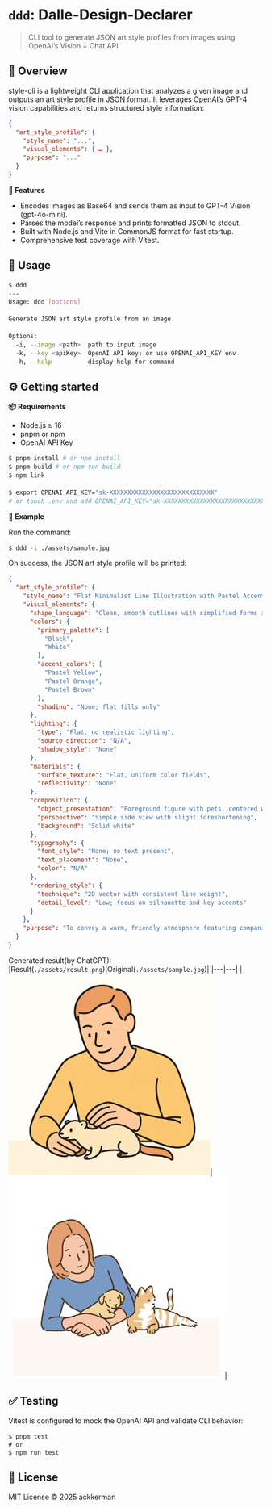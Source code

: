 # `ddd`: Dalle-Design-Declarer

> CLI tool to generate JSON art style profiles from images using OpenAI’s Vision + Chat API

## 🎯 Overview

style-cli is a lightweight CLI application that analyzes a given image and outputs an art style profile in JSON format. It leverages OpenAI’s GPT-4 vision capabilities and returns structured style information:

```json
{
  "art_style_profile": {
    "style_name": "...",
    "visual_elements": { … },
    "purpose": "..."
  }
}
```



**🚀 Features**

- Encodes images as Base64 and sends them as input to GPT-4 Vision (gpt-4o-mini).
- Parses the model’s response and prints formatted JSON to stdout.
- Built with Node.js and Vite in CommonJS format for fast startup.
- Comprehensive test coverage with Vitest.



## 📖 Usage

```bash
$ ddd
---
Usage: ddd [options]

Generate JSON art style profile from an image

Options:
  -i, --image <path>  path to input image
  -k, --key <apiKey>  OpenAI API key; or use OPENAI_API_KEY env
  -h, --help          display help for command
```

## ⚙️ Getting started

**📦 Requirements**

- Node.js ≥ 16
- pnpm or npm
- OpenAI API Key


```bash
$ pnpm install # or npm install
$ pnpm build # or npm run build
$ npm link

$ export OPENAI_API_KEY="sk-XXXXXXXXXXXXXXXXXXXXXXXXXXXXX"
# or touch .env and add OPENAI_API_KEY="sk-XXXXXXXXXXXXXXXXXXXXXXXXXXXXX"
```


**📖 Example**

Run the command:

```bash
$ ddd -i ./assets/sample.jpg
```

On success, the JSON art style profile will be printed:

```json
{
  "art_style_profile": {
    "style_name": "Flat Minimalist Line Illustration with Pastel Accents",
    "visual_elements": {
      "shape_language": "Clean, smooth outlines with simplified forms and minimal details",
      "colors": {
        "primary_palette": [
          "Black",
          "White"
        ],
        "accent_colors": [
          "Pastel Yellow",
          "Pastel Orange",
          "Pastel Brown"
        ],
        "shading": "None; flat fills only"
      },
      "lighting": {
        "type": "Flat, no realistic lighting",
        "source_direction": "N/A",
        "shadow_style": "None"
      },
      "materials": {
        "surface_texture": "Flat, uniform color fields",
        "reflectivity": "None"
      },
      "composition": {
        "object_presentation": "Foreground figure with pets, centered with clear negative space",
        "perspective": "Simple side view with slight foreshortening",
        "background": "Solid white"
      },
      "typography": {
        "font_style": "None; no text present",
        "text_placement": "None",
        "color": "N/A"
      },
      "rendering_style": {
        "technique": "2D vector with consistent line weight",
        "detail_level": "Low; focus on silhouette and key accents"
      }
    },
    "purpose": "To convey a warm, friendly atmosphere featuring companionship through minimalistic design."
  }
}
```

Generated result(by ChatGPT): 
|Result(`./assets/result.png`)|Original(`./assets/sample.jpg`)|
|---|---|
|<img src="./assets/result.png" height=400 >|<img src="./assets/sample.jpg" height=400 >|

## ✅ Testing

Vitest is configured to mock the OpenAI API and validate CLI behavior:

```
$ pnpm test
# or
$ npm run test
```

## 📄 License

MIT License © 2025 ackkerman
